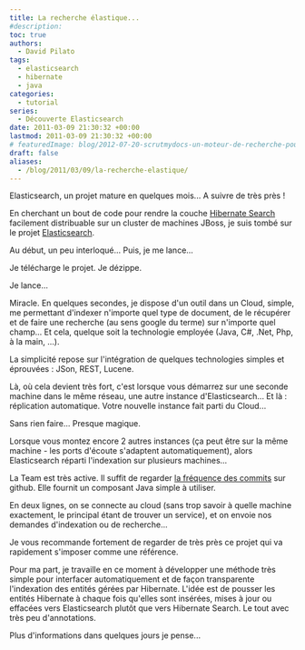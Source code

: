 ```yaml
---
title: La recherche élastique...
#description: 
toc: true
authors:
  - David Pilato
tags:
  - elasticsearch
  - hibernate
  - java
categories:
  - tutorial
series:
  - Découverte Elasticsearch
date: 2011-03-09 21:30:32 +00:00
lastmod: 2011-03-09 21:30:32 +00:00
# featuredImage: blog/2012-07-20-scrutmydocs-un-moteur-de-recherche-pour-documents/scrutmydocs.png
draft: false
aliases:
  - /blog/2011/03/09/la-recherche-elastique/
---
```


Elasticsearch, un projet mature en quelques mois... A suivre de très près !

<!-- more -->

En cherchant un bout de code pour rendre la couche [Hibernate Search](http://docs.jboss.org/hibernate/stable/search/reference/en-US/html/search-configuration.html#jms-backend) facilement distribuable sur un cluster de machines JBoss, je suis tombé sur le projet [Elasticsearch](http://elasticsearch.org).

Au début, un peu interloqué... Puis, je me lance...

Je télécharge le projet. Je dézippe.

Je lance...

Miracle. En quelques secondes, je dispose d'un outil dans un Cloud, simple, me permettant d'indexer n'importe quel type de document, de le récupérer et de faire une recherche (au sens google du terme) sur n'importe quel champ... Et cela, quelque soit la technologie employée (Java, C#, .Net, Php, à la main, ...).

La simplicité repose sur l'intégration de quelques technologies simples et éprouvées : JSon, REST, Lucene.

Là, où cela devient très fort, c'est lorsque vous démarrez sur une seconde machine dans le même réseau, une autre instance d'Elasticsearch... Et là : réplication automatique. Votre nouvelle instance fait parti du Cloud...

Sans rien faire... Presque magique.

Lorsque vous montez encore 2 autres instances (ça peut être sur la même machine - les ports d'écoute s'adaptent automatiquement), alors Elasticsearch réparti l'indexation sur plusieurs machines...

La Team est très active. Il suffit de regarder [la fréquence des commits](https://github.com/elasticsearch/elasticsearch) sur github. Elle fournit un composant Java simple à utiliser.

En deux lignes, on se connecte au cloud (sans trop savoir à quelle machine exactement, le principal étant de trouver un service), et on envoie nos demandes d'indexation ou de recherche...

Je vous recommande fortement de regarder de très près ce projet qui va rapidement s'imposer comme une référence.

Pour ma part, je travaille en ce moment à développer une méthode très simple pour interfacer automatiquement et de façon transparente l'indexation des entités gérées par Hibernate. L'idée est de pousser les entités Hibernate à chaque fois qu'elles sont insérées, mises à jour ou effacées vers Elasticsearch plutôt que vers Hibernate Search. Le tout avec très peu d'annotations.

Plus d'informations dans quelques jours je pense...
